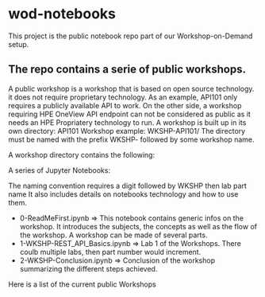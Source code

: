 # wod-notebooks
This project is the public notebook repo part of our Workshop-on-Demand setup.

## The repo contains a serie of public workshops.
A public workshop is a workshop that is based on open source technology. it does not require proprietary technology. As an example, API101 only requires a publicly available API to work. On the other side, a workshop requiring HPE OneView API endpoint can not be considered as public as it needs an HPE Propriatery technology to run.
A workshop is built up in its own directory: 
API101 Workshop example: WKSHP-API101/
The directory must be named with the prefix WKSHP- followed by some workshop name.


A workshop directory contains the following:

A series of Jupyter Notebooks: 

The naming convention requires a digit followed by WKSHP then lab part name It also includes details on notebooks technology and how to use them.

* 0-ReadMeFirst.ipynb => This notebook contains generic infos on the workshop. It introduces the subjects, the concepts as well as the flow of the workshop. A workshop can be made of several parts. 
* 1-WKSHP-REST_API_Basics.ipynb => Lab 1 of the Workshops. There coulb multiple labs, then part number would increment.
* 2-WKSHP-Conclusion.ipynb => Conclusion of the workshop summarizing the different steps achieved.


Here is a list of the current public Workshops
